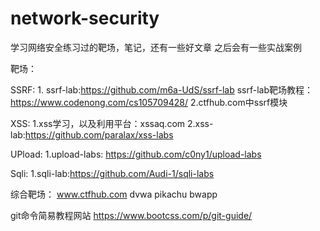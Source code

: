 # network-security

学习网络安全练习过的靶场，笔记，还有一些好文章
之后会有一些实战案例

靶场：

SSRF:
1.
ssrf-lab:https://github.com/m6a-UdS/ssrf-lab
ssrf-lab靶场教程：https://www.codenong.com/cs105709428/
2.ctfhub.com中ssrf模块

XSS:
1.xss学习，以及利用平台：xssaq.com
2.xss-lab:https://github.com/paralax/xss-labs


UPload:
1.upload-labs:  https://github.com/c0ny1/upload-labs


Sqli:
1.sqli-lab:https://github.com/Audi-1/sqli-labs


综合靶场：
www.ctfhub.com
dvwa
pikachu
bwapp



git命令简易教程网站
https://www.bootcss.com/p/git-guide/
